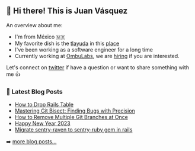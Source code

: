 ## 👋 Hi there! This is Juan Vásquez

An overview about me:

- I'm from México 🇲🇽
- My favorite dish is the [tlayuda](https://www.youtube.com/watch?v=6k01Mcve-zU) in this [place](https://goo.gl/maps/Utmr8mBvzPWAKH4R8)
- I've been working as a software engineer for a long time
- Currently working at [OmbuLabs](https://www.ombulabs.com/), we are [hiring](https://www.ombulabs.com/jobs) if you are interested.

Let's connect on [twitter](https://twitter.com/juanvqz_) if have a question or want to share something with me 👍 

### 📕 Latest Blog Posts

<!-- BLOG-POST-LIST:START -->
- [How to Drop Rails Table](https://juanvasquez.dev/blog/how-to-drop-rails-table/)
- [Mastering Git Bisect: Finding Bugs with Precision](https://juanvasquez.dev/blog/mastering-git-bisect-finding-bugs-with-precision/)
- [How to Remove Multiple Git Branches at Once](https://juanvasquez.dev/blog/how-to-remove-multiple-git-branches-at-once/)
- [Happy New Year 2023](https://juanvasquez.dev/blog/happy-new-year-2023/)
- [Migrate sentry-raven to sentry-ruby gem in rails](https://juanvasquez.dev/blog/migrate-sentry-raven-to-sentry-ruby-gem-in-rails/)
<!-- BLOG-POST-LIST:END -->

➡️ [more blog posts...](https://juanvasquez.dev)
